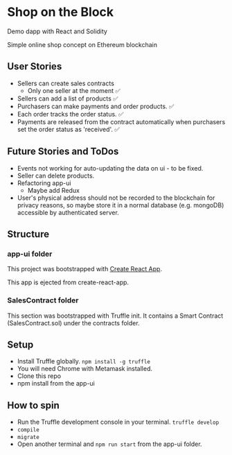 # Shop on the Block
Demo dapp with React and Solidity

Simple online shop concept on Ethereum blockchain

## User Stories
- Sellers can create sales contracts
    - Only one seller at the moment :white_check_mark:
- Sellers can add a list of products :white_check_mark:
- Purchasers can make payments and order products. :white_check_mark:
- Each order tracks the order status. :white_check_mark:
- Payments are released from the contract automatically when purchasers set the order status as 'received'. :white_check_mark:

## Future Stories and ToDos
- Events not working for auto-updating the data on ui - to be fixed.
- Seller can delete products.
- Refactoring app-ui
  - Maybe add Redux
- User's physical address should not be recorded to the blockchain for privacy reasons, so maybe store it in a normal database (e.g. mongoDB) accessible by authenticated server.

## Structure
### app-ui folder
This project was bootstrapped with [Create React App](https://github.com/facebookincubator/create-react-app).

This app is ejected from create-react-app.

### SalesContract folder
This section was bootstrapped with Truffle init.
It contains a Smart Contract (SalesContract.sol) under the contracts folder.

## Setup
- Install Truffle globally.
```npm install -g truffle```
- You will need Chrome with Metamask installed.
- Clone this repo
- npm install from the app-ui 

## How to spin
- Run the Truffle development console in your terminal. ```truffle develop```
- ```compile```
- ```migrate```
- Open another terminal and ```npm run start``` from the app-ui folder.
